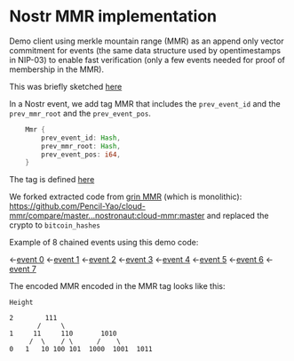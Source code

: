 # Nostr MMR implementation

Demo client using merkle mountain range (MMR) as an append only vector commitment for events (the same data structure used by opentimestamps in NIP-03) to enable fast verification (only a few events needed for proof of membership in the MMR).

This was briefly sketched [here](https://github.com/nostr-protocol/nips/issues/419)

In a Nostr event, we add tag MMR that includes the `prev_event_id` and the `prev_mmr_root` and the `prev_event_pos`.

``` rust
    Mmr {
        prev_event_id: Hash,
        prev_mmr_root: Hash,
        prev_event_pos: i64,
    }
```

The tag is defined [here](https://github.com/rust-nostr/nostr/compare/master...nostronaut:nostr:master#diff-f649b4ddb64afdb3f8ba22900c2ae1d2eef5ef4ef8c2f50757f40e169cf16e6cR378-R382)

We forked extracted code from [grin MMR](https://github.com/mimblewimble/grin/tree/master/core/src/core/pmmr) (which is monolithic): https://github.com/Pencil-Yao/cloud-mmr/compare/master...nostronaut:cloud-mmr:master and replaced the crypto to `bitcoin_hashes`

Example of 8 chained events using this demo code:

<-[event 0](https://www.nostr.guru/e/a8940e20263aea085b8f694b2bdd376a52cdff571715536909a060b47f72e05f)
<-[event 1](https://www.nostr.guru/e/f1e1b30af9bdefa7e29d32a9f4145c26a9aa6feada4aea07832a2cf14a781bc2)
<-[event 2](https://www.nostr.guru/e/ae505067e4dccb1cc9ddc44dd08a542b85d6db1e3d853e3d37fdc717ee0433a8)
<-[event 3](https://www.nostr.guru/e/8698f3735890708569c5e0b5a5e2934b562d7f13076b5ea5fdbf7582583f023f)
<-[event 4](https://www.nostr.guru/e/e6f53802752de6c55a24ee727ed5ce8e4a5fe47d5aab376cf9c8e6845629abb9)
<-[event 5](https://www.nostr.guru/e/dae39999037b1240bea8a0ad6d417ae1148e0d95fcd6cea101dce894efadc78c)
<-[event 6](https://www.nostr.guru/e/84584faf43127be13521e6ed5ef733d0a7007847214afedec7019874951cc34c)
<-[event 7](https://www.nostr.guru/e/fe27dfe68c887f3a3553ad72973f3d4ff7350e716d59a441880e2c221f15a99f)

The encoded MMR encoded in the MMR tag looks like this:

```
Height

2        111
       /     \
1     11     110       1010
     /  \    / \      /    \
0   1   10 100 101  1000  1001  1011
```
